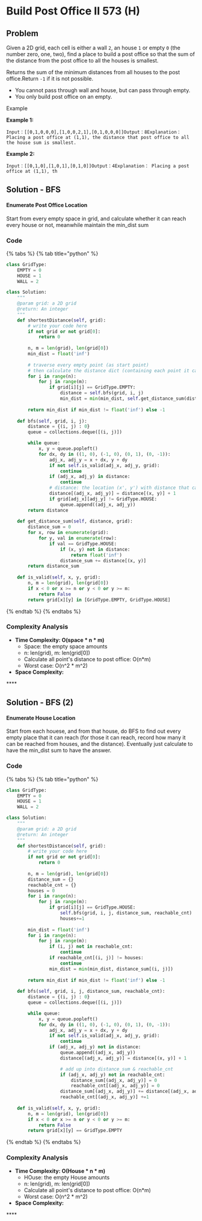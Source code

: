 # Build Post Office II 573 \(H\)

## Problem

Given a 2D grid, each cell is either a wall `2`, an house `1` or empty `0` \(the number zero, one, two\), find a place to build a post office so that the sum of the distance from the post office to all the houses is smallest.

Returns the sum of the minimum distances from all houses to the post office.Return `-1` if it is not possible.

* You cannot pass through wall and house, but can pass through empty.
* You only build post office on an empty.

Example

**Example 1:**

```text
Input：[[0,1,0,0,0],[1,0,0,2,1],[0,1,0,0,0]]Output：8Explanation： Placing a post office at (1,1), the distance that post office to all the house sum is smallest.
```

**Example 2:**

```text
Input：[[0,1,0],[1,0,1],[0,1,0]]Output：4Explanation： Placing a post office at (1,1), th
```

## Solution - BFS

#### Enumerate Post Office Location

Start from every empty space in grid, and calculate whether it can reach every house or not, meanwhile maintain the min\_dist sum

### Code

{% tabs %}
{% tab title="python" %}
```python
class GridType:
    EMPTY = 0
    HOUSE = 1
    WALL = 2

class Solution:
    """
    @param grid: a 2D grid
    @return: An integer
    """
    def shortestDistance(self, grid):
        # write your code here
        if not grid or not grid[0]:
            return 0
        
        n, m = len(grid), len(grid[0])
        min_dist = float('inf')
        
        # traverse every empty point (as start point)
        # then calculate the distance dict (containing each point it can reach, and the distance)
        for i in range(n):
            for j in range(m):
                if grid[i][j] == GridType.EMPTY:
                    distance = self.bfs(grid, i, j)
                    min_dist = min(min_dist, self.get_distance_sum(distance, grid))
        
        return min_dist if min_dist != float('inf') else -1
    
    def bfs(self, grid, i, j):
        distance = {(i, j) : 0}
        queue = collections.deque([(i, j)])

        while queue:
            x, y = queue.popleft()
            for dx, dy in ((1, 0), (-1, 0), (0, 1), (0, -1)):
                adj_x, adj_y = x + dx, y + dy
                if not self.is_valid(adj_x, adj_y, grid):
                    continue
                if (adj_x, adj_y) in distance:
                    continue
                # distance: the location (x', y') with distance that can be reach from point (x, y)
                distance[(adj_x, adj_y)] = distance[(x, y)] + 1
                if grid[adj_x][adj_y] != GridType.HOUSE:
                    queue.append((adj_x, adj_y))
        return distance
    
    def get_distance_sum(self, distance, grid):
        distance_sum = 0
        for x, row in enumerate(grid):
            for y, val in enumerate(row):
                if val == GridType.HOUSE:
                    if (x, y) not in distance:
                        return float('inf')
                    distance_sum += distance[(x, y)]
        return distance_sum
    
    def is_valid(self, x, y, grid):
        n, m = len(grid), len(grid[0])
        if x < 0 or x >= n or y < 0 or y >= m:
            return False
        return grid[x][y] in [GridType.EMPTY, GridType.HOUSE] 
```
{% endtab %}
{% endtabs %}

### Complexity Analysis

* **Time Complexity: O\(space \* n \* m\)**
  * Space: the empty space amounts
  * n: len\(grid\), m: len\(grid\[0\]\)
  * Calculate all point's distance to post office: O\(n\*m\)
  * Worst case: O\(n^2 \* m^2\)
* **Space Complexity:** 

\*\*\*\*

## Solution - BFS \(2\)

#### Enumerate House Location

Start from each houese, and from that house, do BFS to find out every empty place that it can reach \(for those it can reach, record how many it can be reached from houses, and the distance\). Eventually just calculate to have the min\_dist sum to have the answer.

### Code

{% tabs %}
{% tab title="python" %}
```python
class GridType:
    EMPTY = 0
    HOUSE = 1
    WALL = 2

class Solution:
    """
    @param grid: a 2D grid
    @return: An integer
    """
    def shortestDistance(self, grid):
        # write your code here
        if not grid or not grid[0]:
            return 0
        
        n, m = len(grid), len(grid[0])
        distance_sum = {}
        reachable_cnt = {}
        houses = 0
        for i in range(n):
            for j in range(m):
                if grid[i][j] == GridType.HOUSE:
                    self.bfs(grid, i, j, distance_sum, reachable_cnt)
                    houses+=1
        
        min_dist = float('inf')
        for i in range(n):
            for j in range(m):
                if (i, j) not in reachable_cnt:
                    continue
                if reachable_cnt[(i, j)] != houses:
                    continue
                min_dist = min(min_dist, distance_sum[(i, j)])
            
        return min_dist if min_dist != float('inf') else -1
    
    def bfs(self, grid, i, j, distance_sum, reachable_cnt):
        distance = {(i, j) : 0}
        queue = collections.deque([(i, j)])

        while queue:
            x, y = queue.popleft()
            for dx, dy in ((1, 0), (-1, 0), (0, 1), (0, -1)):
                adj_x, adj_y = x + dx, y + dy
                if not self.is_valid(adj_x, adj_y, grid):
                    continue
                if (adj_x, adj_y) not in distance:
                    queue.append((adj_x, adj_y))
                    distance[(adj_x, adj_y)] = distance[(x, y)] + 1

                    # add up into distance_sum & reachable_cnt
                    if (adj_x, adj_y) not in reachable_cnt:
                        distance_sum[(adj_x, adj_y)] = 0
                        reachable_cnt[(adj_x, adj_y)] = 0
                    distance_sum[(adj_x, adj_y)] += distance[(adj_x, adj_y)]
                    reachable_cnt[(adj_x, adj_y)] +=1
    
    def is_valid(self, x, y, grid):
        n, m = len(grid), len(grid[0])
        if x < 0 or x >= n or y < 0 or y >= m:
            return False
        return grid[x][y] == GridType.EMPTY
```
{% endtab %}
{% endtabs %}

### Complexity Analysis

* **Time Complexity: O\(House \* n \* m\)**
  * HOuse: the empty House amounts
  * n: len\(grid\), m: len\(grid\[0\]\)
  * Calculate all point's distance to post office: O\(n\*m\)
  * Worst case: O\(n^2 \* m^2\)
* **Space Complexity:** 

\*\*\*\*

